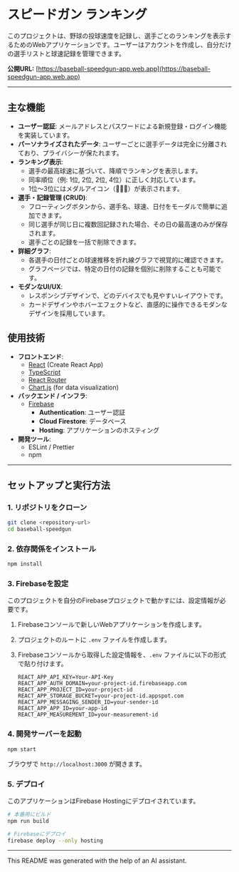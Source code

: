 # スピードガン ランキング

このプロジェクトは、野球の投球速度を記録し、選手ごとのランキングを表示するためのWebアプリケーションです。ユーザーはアカウントを作成し、自分だけの選手リストと球速記録を管理できます。

**公開URL:** [https://baseball-speedgun-app.web.app](https://baseball-speedgun-app.web.app)

---

## 主な機能

- **ユーザー認証**: メールアドレスとパスワードによる新規登録・ログイン機能を実装しています。
- **パーソナライズされたデータ**: ユーザーごとに選手データは完全に分離されており、プライバシーが保たれます。
- **ランキング表示**:
    - 選手の最高球速に基づいて、降順でランキングを表示します。
    - 同率順位（例: 1位, 2位, 2位, 4位）に正しく対応しています。
    - 1位〜3位にはメダルアイコン（🥇🥈🥉）が表示されます。
- **選手・記録管理 (CRUD)**:
    - フローティングボタンから、選手名、球速、日付をモーダルで簡単に追加できます。
    - 同じ選手が同じ日に複数回記録された場合、その日の最高速のみが保存されます。
    - 選手ごとの記録を一括で削除できます。
- **詳細グラフ**:
    - 各選手の日付ごとの球速推移を折れ線グラフで視覚的に確認できます。
    - グラフページでは、特定の日付の記録を個別に削除することも可能です。
- **モダンなUI/UX**:
    - レスポンシブデザインで、どのデバイスでも見やすいレイアウトです。
    - カードデザインやホバーエフェクトなど、直感的に操作できるモダンなデザインを採用しています。

## 使用技術

- **フロントエンド**:
    - [React](https://reactjs.org/) (Create React App)
    - [TypeScript](https://www.typescriptlang.org/)
    - [React Router](https://reactrouter.com/)
    - [Chart.js](https://www.chartjs.org/) (for data visualization)
- **バックエンド / インフラ**:
    - [Firebase](https://firebase.google.com/)
        - **Authentication**: ユーザー認証
        - **Cloud Firestore**: データベース
        - **Hosting**: アプリケーションのホスティング
- **開発ツール**:
    - ESLint / Prettier
    - npm

---

## セットアップと実行方法

### 1. リポジトリをクローン

```bash
git clone <repository-url>
cd baseball-speedgun
```

### 2. 依存関係をインストール

```bash
npm install
```

### 3. Firebaseを設定

このプロジェクトを自分のFirebaseプロジェクトで動かすには、設定情報が必要です。

1.  Firebaseコンソールで新しいWebアプリケーションを作成します。
2.  プロジェクトのルートに `.env` ファイルを作成します。
3.  Firebaseコンソールから取得した設定情報を、`.env` ファイルに以下の形式で貼り付けます。

    ```.env
    REACT_APP_API_KEY=Your-API-Key
    REACT_APP_AUTH_DOMAIN=your-project-id.firebaseapp.com
    REACT_APP_PROJECT_ID=your-project-id
    REACT_APP_STORAGE_BUCKET=your-project-id.appspot.com
    REACT_APP_MESSAGING_SENDER_ID=your-sender-id
    REACT_APP_APP_ID=your-app-id
    REACT_APP_MEASUREMENT_ID=your-measurement-id
    ```

### 4. 開発サーバーを起動

```bash
npm start
```

ブラウザで `http://localhost:3000` が開きます。

### 5. デプロイ

このアプリケーションはFirebase Hostingにデプロイされています。

```bash
# 本番用にビルド
npm run build

# Firebaseにデプロイ
firebase deploy --only hosting
```

---
This README was generated with the help of an AI assistant. 